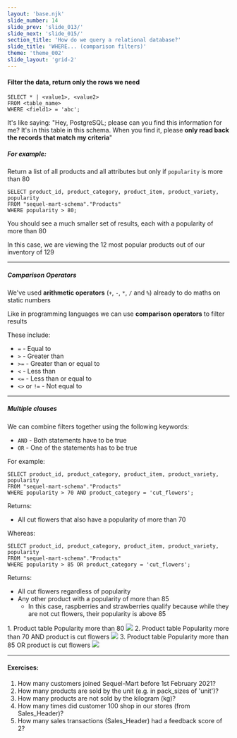 ```yaml
---
layout: 'base.njk'
slide_number: 14
slide_prev: 'slide_013/'
slide_next: 'slide_015/'
section_title: 'How do we query a relational database?'
slide_title: 'WHERE... (comparison filters)'
theme: 'theme_002'
slide_layout: 'grid-2'
---
```


<section class="slide__text">

#### Filter the data, return only the rows we need

```
SELECT * | <value1>, <value2>
FROM <table_name>
WHERE <field1> = 'abc';
```

It's like saying: <span> "Hey, PostgreSQL; please can you find this information for me?  It's in this table in this schema.  When you find it, please **only read back the records that match my criteria**" </span>

##### For example:
Return a list of all products and all attributes but only if `popularity` is more than 80
```
SELECT product_id, product_category, product_item, product_variety, popularity
FROM "sequel-mart-schema"."Products"
WHERE popularity > 80;
```

You should see a much smaller set of results, each with a popularity of more than 80

In this case, we are viewing the 12 most popular products out of our inventory of 129

<hr />

##### Comparison Operators 
We've used **arithmetic operators** (`+`, `-`, `*`, `/` and `%`) already to do maths on static numbers

Like in programming languages we can use **comparison operators** to filter results

These include:
- `=` - <span>Equal to</span>
- `>` - <span>Greater than</span>
- `>=` - <span>Greater than or equal to</span>
- `<` - <span>Less than</span>
- `<=` - <span>Less than or equal to</span>
- `<>` or `!=` - <span>Not equal to</span>

<hr />

##### Multiple clauses
We can combine filters together using the following keywords:
- `AND` - <span>Both statements have to be true</span>
- `OR` - <span>One of the statements has to be true</span>

For example:
```
SELECT product_id, product_category, product_item, product_variety, popularity
FROM "sequel-mart-schema"."Products"
WHERE popularity > 70 AND product_category = 'cut_flowers';
```
Returns:
- All cut flowers that also have a popularity of more than 70

Whereas:
```
SELECT product_id, product_category, product_item, product_variety, popularity
FROM "sequel-mart-schema"."Products"
WHERE popularity > 85 OR product_category = 'cut_flowers';
```
Returns:
- All cut flowers regardless of popularity
- Any other product with a popularity of more than 85
  - In this case, raspberries and strawberries qualify because while they are not cut flowers, their popularity is above 85

</section>


<section class="slide__images">
    <caption>1. Product table Popularity more than 80</caption>
    <img src="{{ '../../images/002_WHERE_Products_Pop_80.png' | url }}" />
    <caption>2. Product table Popularity more than 70 AND product is cut flowers</caption>
    <img src="{{ '../../images/002_WHERE_Products_Pop_70_Flowers.png' | url }}" />
    <caption>3. Product table Popularity more than 85 OR product is cut flowers</caption>
    <img src="{{ '../../images/002_WHERE_Products_Pop_85_OR_Flowers.png' | url }}" />

</section>


<section class="slide__exercises">

---

  #### Exercises:
1. How many customers joined Sequel-Mart before 1st February 2021?
2. How many products are sold by the unit (e.g. in pack_sizes of 'unit')?
3. How many products are not sold by the kilogram (kg)?
4. How many times did customer 100 shop in our stores (from Sales_Header)?
5. How many sales transactions (Sales_Header) had a feedback score of 2?

</section>
